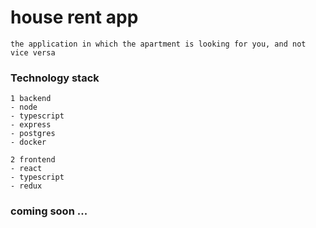 # house rent app

~~~ 
the application in which the apartment is looking for you, and not vice versa
~~~

### Technology stack
```angular2html
1 backend
- node
- typescript
- express
- postgres
- docker

2 frontend
- react
- typescript
- redux
```

### coming soon ...